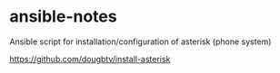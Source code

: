 # ansible-notes



Ansible script for installation/configuration of asterisk (phone system)

https://github.com/dougbtv/install-asterisk


